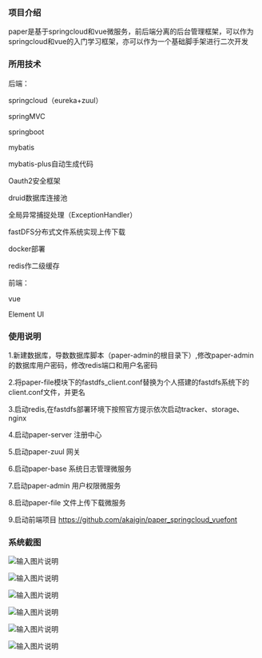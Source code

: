 ### 项目介绍

   paper是基于springcloud和vue微服务，前后端分离的后台管理框架，可以作为springcloud和vue的入门学习框架，亦可以作为一个基础脚手架进行二次开发
   
### 所用技术
后端：

   springcloud（eureka+zuul）
   
   springMVC
   
   springboot
   
   mybatis
   
   mybatis-plus自动生成代码
   
   Oauth2安全框架
   
   druid数据库连接池
   
   全局异常捕捉处理（ExceptionHandler）
   
   fastDFS分布式文件系统实现上传下载
   
   docker部署
   
   redis作二级缓存
   
前端：

   vue
   
   Element UI

### 使用说明


1.新建数据库，导数数据库脚本（paper-admin的根目录下）,修改paper-admin的数据库用户密码，修改redis端口和用户名密码

2.将paper-file模块下的fastdfs_client.conf替换为个人搭建的fastdfs系统下的client.conf文件，并更名

3.启动redis,在fastdfs部署环境下按照官方提示依次启动tracker、storage、nginx

4.启动paper-server 注册中心

5.启动paper-zuul 网关

6.启动paper-base 系统日志管理微服务

7.启动paper-admin 用户权限微服务

8.启动paper-file 文件上传下载微服务

9.启动前端项目 https://github.com/akaigin/paper_springcloud_vuefont
### 系统截图
![输入图片说明](https://github.com/akaigin/papermanage_springcloud/tree/master/asserts/login.png "屏幕截图.png")

![输入图片说明](https://github.com/akaigin/papermanage_springcloud/tree/master/asserts/dashboard.png "屏幕截图.png")

![输入图片说明](https://github.com/akaigin/papermanage_springcloud/tree/master/asserts/info.png "屏幕截图.png")

![输入图片说明](https://github.com/akaigin/papermanage_springcloud/tree/master/asserts/studentList.png "屏幕截图.png")

![输入图片说明](https://github.com/akaigin/papermanage_springcloud/tree/master/asserts/role.png "屏幕截图.png")

![输入图片说明](https://github.com/akaigin/papermanage_springcloud/tree/master/asserts/plan.png "屏幕截图.png")

